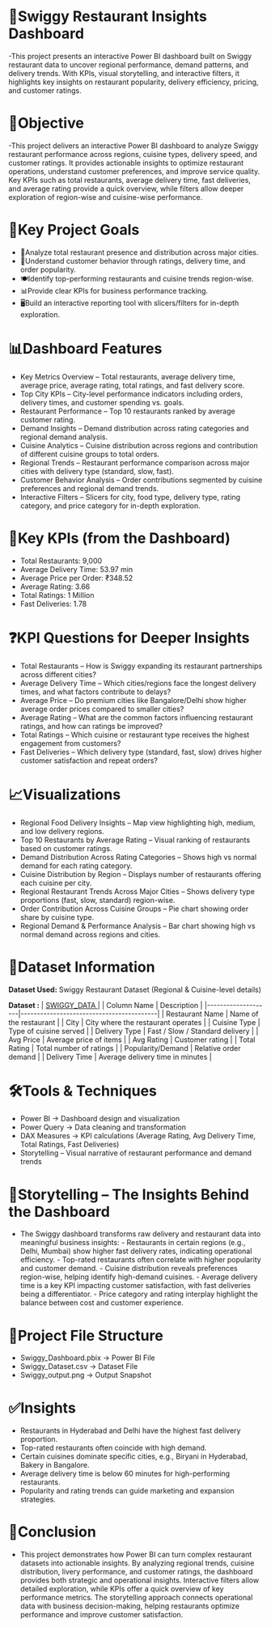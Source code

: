 # 🍔Swiggy Restaurant Insights Dashboard
  -This project presents an interactive Power BI dashboard built on Swiggy restaurant data to uncover regional performance, demand patterns, 
   and delivery trends. With KPIs, visual storytelling, and interactive filters, it highlights key insights on restaurant popularity, 
   delivery efficiency, pricing, and customer ratings.

# 📌Objective
   -This project delivers an interactive Power BI dashboard to analyze Swiggy restaurant performance across regions, cuisine types, delivery speed, 
    and customer ratings. It provides actionable insights to optimize restaurant operations, understand customer preferences, and improve service quality.
    Key KPIs such as total restaurants, average delivery time, fast deliveries, and average rating provide a quick overview, while filters allow deeper 
    exploration of region-wise and cuisine-wise performance.

# 🎯Key Project Goals
   - 👥Analyze total restaurant presence and distribution across major cities.
   - 🧭Understand customer behavior through ratings, delivery time, and order popularity.
   - 🍽️Identify top-performing restaurants and cuisine trends region-wise.
   - 📊Provide clear KPIs for business performance tracking.
   - 🖥️Build an interactive reporting tool with slicers/filters for in-depth exploration.

# 📊Dashboard Features
  - Key Metrics Overview – Total restaurants, average delivery time, average price, average rating, total ratings, and fast delivery score.
  - Top City KPIs – City-level performance indicators including orders, delivery times, and customer spending vs. goals.
  - Restaurant Performance – Top 10 restaurants ranked by average customer rating.
  - Demand Insights – Demand distribution across rating categories and regional demand analysis.
  - Cuisine Analytics – Cuisine distribution across regions and contribution of different cuisine groups to total orders.
  - Regional Trends – Restaurant performance comparison across major cities with delivery type (standard, slow, fast).
  - Customer Behavior Analysis – Order contributions segmented by cuisine preferences and regional demand trends.
  - Interactive Filters – Slicers for city, food type, delivery type, rating category, and price category for in-depth exploration.

# 🔑Key KPIs (from the Dashboard)
   - Total Restaurants: 9,000
   - Average Delivery Time: 53.97 min
   - Average Price per Order: ₹348.52
   - Average Rating: 3.66
   - Total Ratings: 1 Million
   - Fast Deliveries: 1.78
 
# ❓KPI Questions for Deeper Insights
   - Total Restaurants – How is Swiggy expanding its restaurant partnerships across different cities?
   - Average Delivery Time – Which cities/regions face the longest delivery times, and what factors contribute to delays?
   - Average Price – Do premium cities like Bangalore/Delhi show higher average order prices compared to smaller cities?
   - Average Rating – What are the common factors influencing restaurant ratings, and how can ratings be improved?
   - Total Ratings – Which cuisine or restaurant type receives the highest engagement from customers?
   - Fast Deliveries – Which delivery type (standard, fast, slow) drives higher customer satisfaction and repeat orders?

# 📈Visualizations
   - Regional Food Delivery Insights – Map view highlighting high, medium, and low delivery regions.
   - Top 10 Restaurants by Average Rating – Visual ranking of restaurants based on customer ratings.
   - Demand Distribution Across Rating Categories – Shows high vs normal demand for each rating category.
   - Cuisine Distribution by Region – Displays number of restaurants offering each cuisine per city.
   - Regional Restaurant Trends Across Major Cities – Shows delivery type proportions (fast, slow, standard) region-wise.
   - Order Contribution Across Cuisine Groups – Pie chart showing order share by cuisine type.
   - Regional Demand & Performance Analysis – Bar chart showing high vs normal demand across regions and cities.

# 📂Dataset Information  
**Dataset Used:** Swiggy Restaurant Dataset (Regional & Cuisine-level details)

**Dataset :** | <a href ="https://github.com/SathishRamachandran1974/Swiggy-Restaurant-Insights-Dashboard/blob/main/SWIGGY_CLEANED.csv"> SWIGGY_DATA </a> |
| Column Name        | Description                              |
|--------------------|------------------------------------------|
| Restaurant Name    | Name of the restaurant                   |
| City               | City where the restaurant operates       |
| Cuisine Type       | Type of cuisine served                   |
| Delivery Type      | Fast / Slow / Standard delivery          |
| Avg Price          | Average price of items                   |
| Avg Rating         | Customer rating                          |
| Total Rating       | Total number of ratings                  |
| Popularity/Demand  | Relative order demand                    |
| Delivery Time      | Average delivery time in minutes         |

# 🛠️Tools & Techniques
   - Power BI → Dashboard design and visualization
   - Power Query → Data cleaning and transformation
   - DAX Measures → KPI calculations (Average Rating, Avg Delivery Time, Total Ratings, Fast Deliveries)
   - Storytelling – Visual narrative of restaurant performance and demand trends

# 📖Storytelling – The Insights Behind the Dashboard
  - The Swiggy dashboard transforms raw delivery and restaurant data into meaningful business insights:
        - Restaurants in certain regions (e.g., Delhi, Mumbai) show higher fast delivery rates, indicating operational efficiency.
        - Top-rated restaurants often correlate with higher popularity and customer demand.
        - Cuisine distribution reveals preferences region-wise, helping identify high-demand cuisines.
        - Average delivery time is a key KPI impacting customer satisfaction, with fast deliveries being a differentiator.
        - Price category and rating interplay highlight the balance between cost and customer experience.


# 📁Project File Structure
  - Swiggy_Dashboard.pbix → Power BI File
  - Swiggy_Dataset.csv → Dataset File
  - Swiggy_output.png → Output Snapshot

# ✅Insights
   - Restaurants in Hyderabad and Delhi have the highest fast delivery proportion.
   - Top-rated restaurants often coincide with high demand.
   - Certain cuisines dominate specific cities, e.g., Biryani in Hyderabad, Bakery in Bangalore.
   - Average delivery time is below 60 minutes for high-performing restaurants.
   - Popularity and rating trends can guide marketing and expansion strategies.

# 📝Conclusion
  - This project demonstrates how Power BI can turn complex restaurant datasets into actionable insights. By analyzing regional trends, cuisine distribution, 
    livery performance, and customer ratings, the dashboard provides both strategic and operational insights. Interactive filters allow detailed exploration,
    while KPIs offer a quick overview of key performance metrics. The storytelling approach connects operational data with business decision-making, helping
    restaurants optimize performance and improve customer satisfaction.


    
